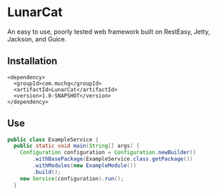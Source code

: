 # LunarCat

An easy to use, poorly tested web framework built on RestEasy, Jetty, Jackson, and Guice.

## Installation

```
<dependency>
  <groupId>com.muchq</groupId>
  <artifactId>LunarCat</artifactId>
  <version>1.0-SNAPSHOT</version>
</dependency>
```

## Use

```java
public class ExampleService {
  public static void main(String[] args) {
    Configuration configuration = Configuration.newBuilder()
        .withBasePackage(ExampleService.class.getPackage())
        .withModules(new ExampleModule())
        .build();
    new Service(configuration).run();
  }
```

